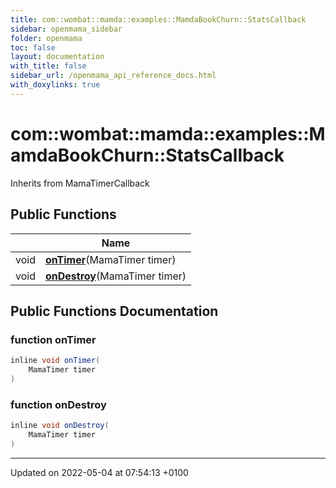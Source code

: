 ```yaml
---
title: com::wombat::mamda::examples::MamdaBookChurn::StatsCallback
sidebar: openmama_sidebar
folder: openmama
toc: false
layout: documentation
with_title: false
sidebar_url: /openmama_api_reference_docs.html
with_doxylinks: true
---
```


# com::wombat::mamda::examples::MamdaBookChurn::StatsCallback





Inherits from MamaTimerCallback

## Public Functions

|                | Name           |
| -------------- | -------------- |
| void | **[onTimer](classcom_1_1wombat_1_1mamda_1_1examples_1_1MamdaBookChurn_1_1StatsCallback.html#function-ontimer)**(MamaTimer timer) |
| void | **[onDestroy](classcom_1_1wombat_1_1mamda_1_1examples_1_1MamdaBookChurn_1_1StatsCallback.html#function-ondestroy)**(MamaTimer timer) |

## Public Functions Documentation

### function onTimer

```java
inline void onTimer(
    MamaTimer timer
)
```


### function onDestroy

```java
inline void onDestroy(
    MamaTimer timer
)
```


-------------------------------

Updated on 2022-05-04 at 07:54:13 +0100